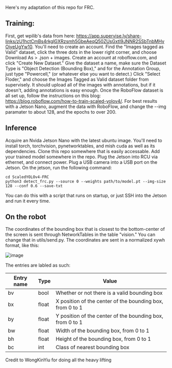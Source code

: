 Here's my adaptation of this repo for FRC. 

## Training:

First, get wpilib's data from here: https://app.supervise.ly/share-links/zU1hctCmBs4rkglGXRzsmh5GbeAeqQ50ZUsGxtI9JNNR2SSbTnbMHvOiyeUgYw10. You'll need to create an account. Find the "Images tagged as Valid" dataset, click the three dots in the lower right corner, and choose Download As > .json + images. Create an account at roboflow.com, and click "Create New Dataset." Give the dataset a name, make sure the Dataset Type is "Object Detection (Bounding Box)," and for the Annotation Group, just type "Powercell," (or whatever else you want to detect.) Click "Select Floder," and choose the Images Tagged as Valid dataset folder from supervisely. It should upload all of the images with annotations, but if it doesn't, adding annotations is easy enough. Once the RoboFlow dataset is all set up, follow the instructions on this blog: https://blog.roboflow.com/how-to-train-scaled-yolov4/. For best results with a Jetson Nano, augment the data with RoboFlow, and change the --img paramater to about 128, and the epochs to over 200. 

## Inference

Acquire an Nvida Jetson Nano with the latest ubuntu image. You'll need to install torch, torchvision, pynetworktables, and mish cuda as well as its dependencies. Clone this repo somewhere that is easily accessable. Add your trained model somewhere in the repo. Plug the Jetson into RCU via ethernet, and connect power. Plug a USB camera into a USB port on the Jetson. On the jetson, run the following command: 
```
cd ScaledYOLOv4-FRC
python3 detect_frc.py --source 0 --weights path/to/model.pt --img-size 128 --conf 0.6 --save-txt 
```
You can do this with a script that runs on startup, or just SSH into the Jetson and run it every time.

## On the robot

The coordinates of the bounding box that is closest to the bottom-center of the screen is sent through NetworkTables in the table "vision." You can change that in utils/send.py. The coordinates are sent in a normalized xywh format, like this:

![image](https://user-images.githubusercontent.com/72103122/114620798-cae91b00-9c60-11eb-9019-2823c93877ba.png)

The entries are labled as such:

Entry name|Type|Value
---|---|---
bv|bool|Whether or not there is a valid bounding box
bx|float|X position of the center of the bounding box, from 0 to 1
by|float|Y position of the center of the bounding box, from 0 to 1
bw|float|Width of the bounding box, from 0 to 1
bh|float|Height of the bounding box, from 0 to 1
bc|int|Class of nearest bounding box

Credit to WongKinYiu for doing all the heavy lifting
